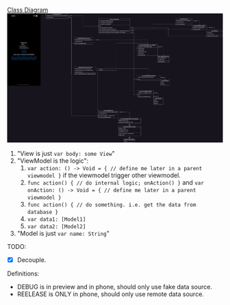 [Class Diagram](https://drive.google.com/file/d/1mLX2hXB4pzoHqoDEmlzInO6ul6atVVtX/view?usp=sharing)
![Class Diagram](classDiagram.png)

1. "View is just `var body: some View`"
2. "ViewModel is the logic":
    1. `var action: () -> Void = { // define me later in a parent viewmodel }` if the viewmodel trigger other viewmodel.
    2. `func action() { // do internal logic; onAction() }` and `var onAction: () -> Void = { // define me later in a parent viewmodel }`
    2. `func action() { // do something. i.e. get the data from database }`
    3. `var data1: [Model1]`
    4. `var data2: [Model2]`
3. "Model is just `var name: String`"

TODO:
- [x] Decouple.

Definitions:
- DEBUG is in preview and in phone, should only use fake data source.
- REELEASE is ONLY in phone, should only use remote data source.
